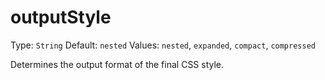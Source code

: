 # outputStyle
Type: `String`
Default: `nested`
Values: `nested`, `expanded`, `compact`, `compressed`

Determines the output format of the final CSS style.

